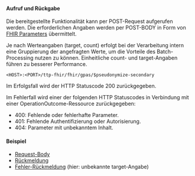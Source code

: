 #### Aufruf und Rückgabe

Die bereitgestellte Funktionalität kann per POST-Request aufgerufen werden. Die erforderlichen Angaben werden per POST-BODY in Form von [FHIR Parameters](https://www.hl7.org/fhir/parameters.html) übermittelt.

Je nach Werteangaben (target, count) erfolgt bei der Verarbeitung intern eine Gruppierung der angefragten Werte, um die Vorteile des Batch-Processing nutzen zu können.
Einheitliche count- und target-Angaben führen zu besserer Performance.

`<HOST>:<PORT>/ttp-fhir/fhir/gpas/$pseudonymize-secondary`

Im Erfolgsfall wird der HTTP Statuscode 200 zurückgegeben.

Im Fehlerfall wird einer der folgenden HTTP Statuscodes in Verbindung mit einer OperationOutcome-Ressource zurückgegeben:
* 400: Fehlende oder fehlerhafte Parameter.
* 401: Fehlende Authentifizierung oder Autorisierung.
* 404: Parameter mit unbekanntem Inhalt.

#### Beispiel

* [Request-Body](Parameters-Parameters-PseudonymizeSecondary-request-example-1.html)
* [Rückmeldung](Parameters-Parameters-PseudonymizeSecondary-response-example-1.html)
* [Fehler-Rückmeldung](Parameters-Parameters-PseudonymizeSecondary-response-example-2.html) (hier: unbekannte target-Angabe)

